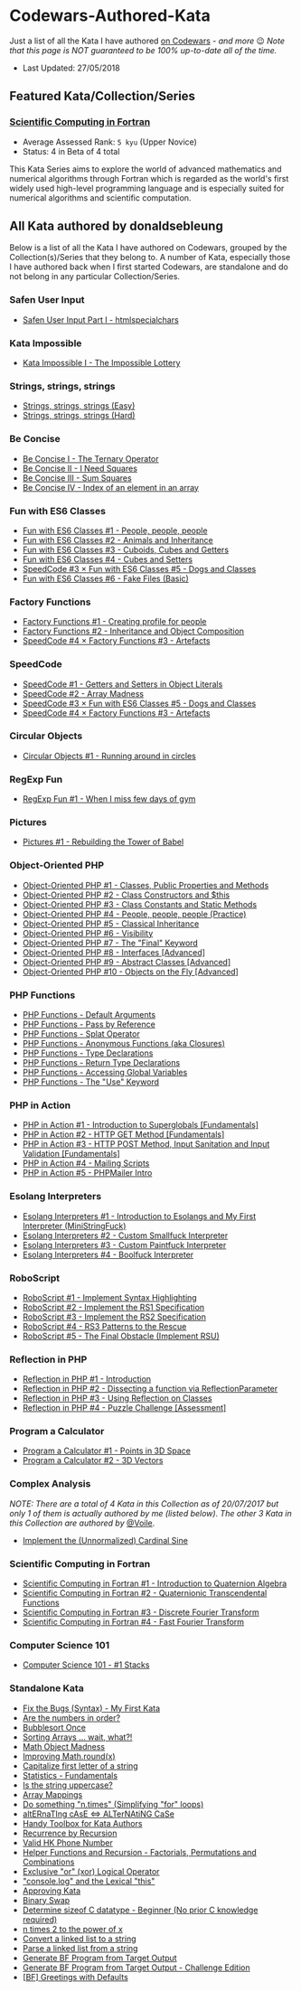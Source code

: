 # Codewars-Authored-Kata

Just a list of all the Kata I have authored [on Codewars](https://codewars.com/users/donaldsebleung/authored) - *and more* :wink:  *Note that this page is NOT guaranteed to be 100% up-to-date all of the time.*

- Last Updated: 27/05/2018

## Featured Kata/Collection/Series

### [Scientific Computing in Fortran](https://www.codewars.com/collections/scientific-computing-in-fortran)

- Average Assessed Rank: `5 kyu` (Upper Novice)
- Status: 4 in Beta of 4 total

This Kata Series aims to explore the world of advanced mathematics and numerical algorithms through Fortran which is regarded as the world's first widely used high-level programming language and is especially suited for numerical algorithms and scientific computation.

## All Kata authored by donaldsebleung

Below is a list of all the Kata I have authored on Codewars, grouped by the Collection(s)/Series that they belong to.  A number of Kata, especially those I have authored back when I first started Codewars, are standalone and do not belong in any particular Collection/Series.

### Safen User Input

- [Safen User Input Part I - htmlspecialchars](https://www.codewars.com/kata/56bcaedfcf6b7f2125001118)

### Kata Impossible

- [Kata Impossible I - The Impossible Lottery](https://www.codewars.com/kata/56caf4a1145912a5c4000b76)

### Strings, strings, strings

- [Strings, strings, strings (Easy)](https://www.codewars.com/kata/56d6b921c9ae3fd926000601)
- [Strings, strings, strings (Hard)](https://www.codewars.com/kata/56d9439813f38853b40000e4)

### Be Concise

- [Be Concise I - The Ternary Operator](https://www.codewars.com/kata/56f3f6a82010832b02000f38)
- [Be Concise II - I Need Squares](https://www.codewars.com/kata/56f4f7cfaf5b1f8cd100060e)
- [Be Concise III - Sum Squares](https://www.codewars.com/kata/56f8fe6a2e6c0dc83b0008a7)
- [Be Concise IV - Index of an element in an array](https://www.codewars.com/kata/5703c093022cd1aae90012c9)

### Fun with ES6 Classes

- [Fun with ES6 Classes #1 - People, people, people](https://www.codewars.com/kata/56f7f8215d7c12c0e7000b19)
- [Fun with ES6 Classes #2 - Animals and Inheritance](https://www.codewars.com/kata/56f935002e6c0d55fa000d92)
- [Fun with ES6 Classes #3 - Cuboids, Cubes and Getters](https://www.codewars.com/kata/56fbdda707cff41b68000de2)
- [Fun with ES6 Classes #4 - Cubes and Setters](https://www.codewars.com/kata/56fcc1ee45040039ab0016da)
- [SpeedCode #3 × Fun with ES6 Classes #5 - Dogs and Classes](https://www.codewars.com/kata/56ff9b53140fcca90b000530)
- [Fun with ES6 Classes #6 - Fake Files (Basic)](https://www.codewars.com/kata/5784c8116211383b5f0001d3)

### Factory Functions

- [Factory Functions #1 - Creating profile for people](https://www.codewars.com/kata/56fd46bcc5957c83ea001023)
- [Factory Functions #2 - Inheritance and Object Composition](https://www.codewars.com/kata/570128f870ce0e81b80016db)
- [SpeedCode #4 × Factory Functions #3 - Artefacts](https://www.codewars.com/kata/5701bdd564730378ac000b88)

### SpeedCode

- [SpeedCode #1 - Getters and Setters in Object Literals](https://www.codewars.com/kata/56fe9dbb69510b2ff8000fb3)
- [SpeedCode #2 - Array Madness](https://www.codewars.com/kata/56ff6a70e1a63ccdfa0001b1)
- [SpeedCode #3 × Fun with ES6 Classes #5 - Dogs and Classes](https://www.codewars.com/kata/56ff9b53140fcca90b000530)
- [SpeedCode #4 × Factory Functions #3 - Artefacts](https://www.codewars.com/kata/5701bdd564730378ac000b88)

### Circular Objects

- [Circular Objects #1 - Running around in circles](https://www.codewars.com/kata/57078c56924f34f763000b3f)

### RegExp Fun

- [RegExp Fun #1 - When I miss few days of gym](https://www.codewars.com/kata/5720a81309e1f9b232001c5b)

### Pictures

- [Pictures #1 - Rebuilding the Tower of Babel](https://www.codewars.com/kata/5722cc50785220ac8b00129b)

### Object-Oriented PHP

- [Object-Oriented PHP #1 - Classes, Public Properties and Methods](https://www.codewars.com/kata/579735144be912fd220001d8)
- [Object-Oriented PHP #2 - Class Constructors and $this](https://www.codewars.com/kata/579775203467db17b500037b)
- [Object-Oriented PHP #3 - Class Constants and Static Methods](https://www.codewars.com/kata/579893057cb7a1be7900030d)
- [Object-Oriented PHP #4 - People, people, people (Practice)](https://www.codewars.com/kata/5798bb604be912fb6700008c)
- [Object-Oriented PHP #5 - Classical Inheritance](https://www.codewars.com/kata/579a09787cb7a14d0b000057)
- [Object-Oriented PHP #6 - Visibility](https://www.codewars.com/kata/57b3bf0ad241568f2b0000b7)
- [Object-Oriented PHP #7 - The "Final" Keyword](https://www.codewars.com/kata/57c6aa7340e302ac46000265)
- [Object-Oriented PHP #8 - Interfaces [Advanced]](https://www.codewars.com/kata/57c7906858a06b7746000a48)
- [Object-Oriented PHP #9 - Abstract Classes [Advanced]](https://www.codewars.com/kata/57caa74240e302f5b3000458)
- [Object-Oriented PHP #10 - Objects on the Fly [Advanced]](https://www.codewars.com/kata/57cd5b1258da9e828000059d)

### PHP Functions

- [PHP Functions - Default Arguments](https://www.codewars.com/kata/57d0fad6eca26073c3000023)
- [PHP Functions - Pass by Reference](https://www.codewars.com/kata/57d29627c98a52d1630009c0)
- [PHP Functions - Splat Operator](https://www.codewars.com/kata/57d3c6a043942a34d200015e)
- [PHP Functions - Anonymous Functions (aka Closures)](https://www.codewars.com/kata/57d41c425dc38eefbc0001cf)
- [PHP Functions - Type Declarations](https://www.codewars.com/kata/57d6ae421a6282aa4f000b97)
- [PHP Functions - Return Type Declarations](https://www.codewars.com/kata/57d93721bfcdc5c92600014e)
- [PHP Functions - Accessing Global Variables](https://www.codewars.com/kata/57db5923d8f92929380001ae)
- [PHP Functions - The "Use" Keyword](https://www.codewars.com/kata/57dbd9d68d7f5a785f00000f)

### PHP in Action

- [PHP in Action #1 - Introduction to Superglobals [Fundamentals]](https://www.codewars.com/kata/57e0a796f5ec16a11a001c93)
- [PHP in Action #2 - HTTP GET Method [Fundamentals]](https://www.codewars.com/kata/57e0e52c8a8b8dfa6c0000b7)
- [PHP in Action #3 - HTTP POST Method, Input Sanitation and Input Validation [Fundamentals]](https://www.codewars.com/kata/582d4b425f8677cba9000135)
- [PHP in Action #4 - Mailing Scripts](https://www.codewars.com/kata/5843cc2e6312cec12a000014)
- [PHP in Action #5 - PHPMailer Intro](https://www.codewars.com/kata/584f6d272ddeec19bf00018a)

### Esolang Interpreters

- [Esolang Interpreters #1 - Introduction to Esolangs and My First Interpreter (MiniStringFuck)](http://codewars.com/kata/esolang-interpreters-number-1-introduction-to-esolangs-and-my-first-interpreter-ministringfuck)
- [Esolang Interpreters #2 - Custom Smallfuck Interpreter](http://codewars.com/kata/esolang-interpreters-number-2-custom-smallfuck-interpreter)
- [Esolang Interpreters #3 - Custom Paintfuck Interpreter](http://codewars.com/kata/esolang-interpreters-number-3-custom-paintf-star-star-k-interpreter)
- [Esolang Interpreters #4 - Boolfuck Interpreter](http://codewars.com/kata/esolang-interpreters-number-4-boolfuck-interpreter)

### RoboScript

- [RoboScript #1 - Implement Syntax Highlighting](https://www.codewars.com/kata/58708934a44cfccca60000c4)
- [RoboScript #2 - Implement the RS1 Specification](https://www.codewars.com/kata/5870fa11aa0428da750000da)
- [RoboScript #3 - Implement the RS2 Specification](https://www.codewars.com/kata/58738d518ec3b4bf95000192)
- [RoboScript #4 - RS3 Patterns to the Rescue](https://www.codewars.com/kata/594b898169c1d644f900002e)
- [RoboScript #5 - The Final Obstacle (Implement RSU)](https://www.codewars.com/kata/5a12755832b8b956a9000133)

### Reflection in PHP

- [Reflection in PHP #1 - Introduction](https://www.codewars.com/kata/reflection-in-php-number-1-introduction)
- [Reflection in PHP #2 - Dissecting a function via ReflectionParameter](https://www.codewars.com/kata/reflection-in-php-number-2-dissecting-a-function-via-reflectionparameter)
- [Reflection in PHP #3 - Using Reflection on Classes](https://www.codewars.com/kata/reflection-in-php-number-3-using-reflection-on-classes)
- [Reflection in PHP #4 - Puzzle Challenge [Assessment]](https://www.codewars.com/kata/reflection-in-php-number-4-puzzle-challenge-assessment)

### Program a Calculator

- [Program a Calculator #1 - Points in 3D Space](https://www.codewars.com/kata/program-a-calculator-number-1-points-in-3d-space)
- [Program a Calculator #2 - 3D Vectors](https://www.codewars.com/kata/program-a-calculator-number-2-3d-vectors)

### Complex Analysis

*NOTE: There are a total of 4 Kata in this Collection as of 20/07/2017 but only 1 of them is actually authored by me (listed below).  The other 3 Kata in this Collection are authored by* [@Voile](https://codewars.com/users/Voile).

- [Implement the (Unnormalized) Cardinal Sine](https://www.codewars.com/kata/5963a29980509479cd000075)

### Scientific Computing in Fortran

- [Scientific Computing in Fortran #1 - Introduction to Quaternion Algebra](https://www.codewars.com/kata/5adf4a1488a0b7b9cb000176)
- [Scientific Computing in Fortran #2 - Quaternionic Transcendental Functions](https://www.codewars.com/kata/5afbb8cc3e9715157d00013d)
- [Scientific Computing in Fortran #3 - Discrete Fourier Transform](https://www.codewars.com/kata/5b07eab9abe9560de40000d3)
- [Scientific Computing in Fortran #4 - Fast Fourier Transform](https://www.codewars.com/kata/5b093ee624c068bdce0000a1)

### Computer Science 101

- [Computer Science 101 - #1 Stacks](https://www.codewars.com/kata/5b24bcecd74b5be066000054)

### Standalone Kata

- [Fix the Bugs (Syntax) - My First Kata](https://www.codewars.com/kata/56aed32a154d33a1f3000018)
- [Are the numbers in order?](https://www.codewars.com/kata/56b7f2f3f18876033f000307)
- [Bubblesort Once](https://www.codewars.com/kata/56b97b776ffcea598a0006f2)
- [Sorting Arrays ... wait, what?!](https://www.codewars.com/kata/56bac4c34537cf1e270005a1)
- [Math Object Madness](https://www.codewars.com/kata/56bc0fc65bdaeb46d800084a)
- [Improving Math.round(x)](https://www.codewars.com/kata/56be025f9347a066c7000e4f)
- [Capitalize first letter of a string](https://www.codewars.com/kata/56c19316e8b139dff60006da)
- [Statistics - Fundamentals](https://www.codewars.com/kata/56c31c6ec44a3ab033000eaf)
- [Is the string uppercase?](https://www.codewars.com/kata/56cd44e1aa4ac7879200010b)
- [Array Mappings](https://www.codewars.com/kata/56e20642ddeb0f4fac000344)
- [Do something "n.times" (Simplifying "for" loops)](https://www.codewars.com/kata/56e6a330715e7221d9000a3b)
- [altERnaTIng cAsE <=> ALTerNAtiNG CaSe](https://www.codewars.com/kata/56efc695740d30f963000557)
- [Handy Toolbox for Kata Authors](https://www.codewars.com/kata/56efff4a49cd0c58a0000b8c)
- [Recurrence by Recursion](https://www.codewars.com/kata/56f29b3b75e340627a0009d5)
- [Valid HK Phone Number](https://www.codewars.com/kata/56f54d45af5b1fec4b000cce)
- [Helper Functions and Recursion - Factorials, Permutations and Combinations](https://www.codewars.com/kata/56f7996c5d7c121fd6000511)
- [Exclusive "or" (xor) Logical Operator](https://www.codewars.com/kata/56fa3c5ce4d45d2a52001b3c)
- ["console.log" and the Lexical "this"](https://www.codewars.com/kata/56fa93d36883c783ec0001d1)
- [Approving Kata](https://www.codewars.com/kata/5706f1b4fb3008814d0013d2)
- [Binary Swap](https://www.codewars.com/kata/574ad936a3ebd6b322000d19)
- [Determine sizeof C datatype - Beginner (No prior C knowledge required)](https://www.codewars.com/kata/577ce2c97a3dbd74b7000059)
- [n times 2 to the power of x](https://www.codewars.com/kata/57861fd922542afb0b00028b)
- [Convert a linked list to a string](https://www.codewars.com/kata/582c297e56373f0426000098)
- [Parse a linked list from a string](https://www.codewars.com/kata/582c5382f000e535100001a7)
- [Generate BF Program from Target Output](https://www.codewars.com/kata/585ddf096d36a5a143000178)
- [Generate BF Program from Target Output - Challenge Edition](https://www.codewars.com/kata/585e3bec6d36a5cad5000103)
- [[BF] Greetings with Defaults](https://www.codewars.com/kata/599057654f613e6a1c000082)
